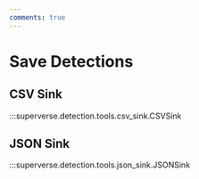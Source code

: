 ```yaml
---
comments: true
---
```


# Save Detections

<div class="md-typeset">
  <h2>CSV Sink</h2>
</div>

:::superverse.detection.tools.csv_sink.CSVSink

<div class="md-typeset">
  <h2>JSON Sink</h2>
</div>

:::superverse.detection.tools.json_sink.JSONSink
